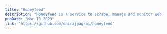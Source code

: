 ```yaml
---
title: "Honeyfeed"
description: "Honeyfeed is a service to scrape, manage and monitor web contents in one place"
pubDate: "Mar 13 2023"
link: "https://github.com/dhirajgagrai/honeyfeed"
---
```

